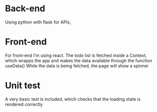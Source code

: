 # Back-end
Using python with flask for APIs, 
# Front-end
For front-end I'm using react. The todo list is fetched inside a Context, which wrapps the app and makes the data available through the function useData()
While the data is being fetched, the page will show a spinner
# Unit test
A very basic test is included, which checks that the loading state is rendered correctly
